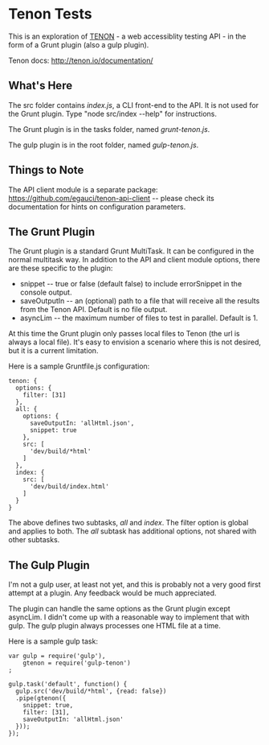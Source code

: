 Tenon Tests
===========

This is an exploration of [TENON](http://tenon.io/) - a web accessiblity testing API - in
the form of a Grunt plugin (also a gulp plugin).

Tenon docs: http://tenon.io/documentation/

What's Here
-----------

The src folder contains *index.js*, a CLI front-end to the API.
It is not used for the Grunt plugin.
Type "node src/index --help" for instructions.

The Grunt plugin is in the tasks folder, named *grunt-tenon.js*.

The gulp plugin is in the root folder, named *gulp-tenon.js*.

Things to Note
--------------

The API client module is a separate package: https://github.com/egauci/tenon-api-client --
please check its documentation for hints on configuration parameters.

The Grunt Plugin
----------------

The Grunt plugin is a standard Grunt MultiTask. It can be configured in the normal multitask
way. In addition to the API and client module options, there are these specific to the plugin:

- snippet -- true or false (default false) to include errorSnippet in the console output.
- saveOutputIn -- an (optional) path to a file that will receive all the results from the Tenon API. Default is no file output.
- asyncLim -- the maximum number of files to test in parallel. Default is 1.

At this time the Grunt plugin only passes local files to Tenon (the url is always a local file). It's easy
to envision a scenario where this is not desired, but it is a current limitation.

Here is a sample Gruntfile.js configuration:

    tenon: {
      options: {
        filter: [31]
      },
      all: {
        options: {
          saveOutputIn: 'allHtml.json',
          snippet: true
        },
        src: [
          'dev/build/*html'
        ]
      },
      index: {
        src: [
          'dev/build/index.html'
        ]
      }
    }

The above defines two subtasks, *all* and *index*. The filter option is global and applies to both. The *all* subtask
has additional options, not shared with other subtasks.

The Gulp Plugin
---------------

I'm not a gulp user, at least not yet, and this is probably not a very good first attempt at a plugin.
Any feedback would be much appreciated.

The plugin can handle the same options as the Grunt plugin except asyncLim. I didn't come up with a reasonable
way to implement that with gulp. The gulp plugin always processes one HTML file at a time.

Here is a sample gulp task:

    var gulp = require('gulp'),
        gtenon = require('gulp-tenon')
    ;

    gulp.task('default', function() {
      gulp.src('dev/build/*html', {read: false})
      .pipe(gtenon({
        snippet: true,
        filter: [31],
        saveOutputIn: 'allHtml.json'
      }));
    });
